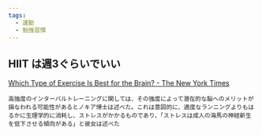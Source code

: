 ```yaml
---
tags:
  - 運動
  - 勉強習慣
---
```

## HIIT は週3ぐらいでいい

[Which Type of Exercise Is Best for the Brain? - The New York Times](https://archive.nytimes.com/well.blogs.nytimes.com/2016/02/17/which-type-of-exercise-is-best-for-the-brain/?_r=0)

```
高強度のインターバルトレーニングに関しては、その強度によって潜在的な脳へのメリットが損なわれる可能性があるとノキア博士は述べた。これは意図的に、適度なランニングよりもはるかに生理学的に消耗し、ストレスがかかるものであり、「ストレスは成人の海馬の神経新生を低下させる傾向がある」と彼女は述べた
```